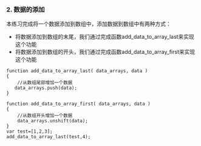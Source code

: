 ### 2.  数据的添加
本练习完成将一个数据添加到数组中，添加数据到数组中有两种方式：
-	将数据添加到数组的末尾，我们通过完成函数add_data_to_array_last来实现这个功能
-	将数据添加到数组的开头，我们通过完成函数add_data_to_array_first来实现这个功能
```
function add_data_to_array_last( data_arrays, data )
{
    //从数组尾部增加一个数据
   data_arrays.push(data);
}

function add_data_to_array_first( data_arrays, data )
{
    //从数组开头增加一个数据
    data_arrays.unshift(data);
}
var test=[1,2,3];
add_data_to_array_last(test,4);
```
